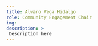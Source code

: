 ```yaml
---
title: Alvaro Vega Hidalgo
role: Community Engagement Chair
img: 
description: >
 Description here
---
```

